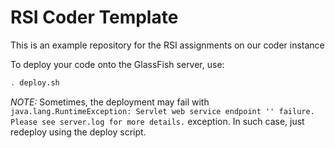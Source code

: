 # RSI Coder Template

This is an example repository for the RSI assignments on our coder instance

To deploy your code onto the GlassFish server, use:
```sh
. deploy.sh
```

*NOTE:* Sometimes, the deployment may fail with `java.lang.RuntimeException: Servlet web service endpoint '' failure. Please see server.log for more details.` exception. In such case, just redeploy using the deploy script.